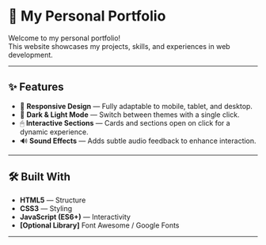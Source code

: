 # 🐸 My Personal Portfolio

Welcome to my personal portfolio!  
This website showcases my projects, skills, and experiences in web development.  

---

## ✨ Features

- 📱 **Responsive Design** — Fully adaptable to mobile, tablet, and desktop.
- 🌙 **Dark & Light Mode** — Switch between themes with a single click.
- 🖱 **Interactive Sections** — Cards and sections open on click for a dynamic experience.
- 🔊 **Sound Effects** — Adds subtle audio feedback to enhance interaction.

---

## 🛠️ Built With

- **HTML5** — Structure
- **CSS3** — Styling
- **JavaScript (ES6+)** — Interactivity
- **[Optional Library]** Font Awesome / Google Fonts

---

